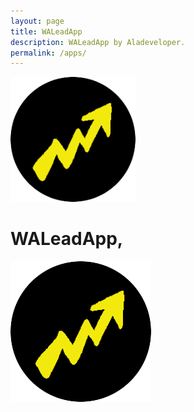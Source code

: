 ```yaml
---
layout: page
title: WALeadApp
description: WALeadApp by Aladeveloper.
permalink: /apps/
---
```


<img class="img-rounded" src="/assets/img/uploads/waleadapp-round.png" alt="WALeadApp" width="200">

# WALeadApp,

![placeholder](/assets/img/uploads/waleadapp-round.png "Tampilan Utama WALeadApp")




